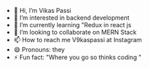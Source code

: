 - 👋 Hi, I’m Vikas Passi
- 👀 I’m interested in backend development
- 🌱 I’m currently learning "Redux in react js
- 💞️ I’m looking to collaborate on MERN Stack
- 📫 How to reach me V9kaspassi at Instagram
- 😄 Pronouns: they
- ⚡ Fun fact: "Where you go so thinks coding "

